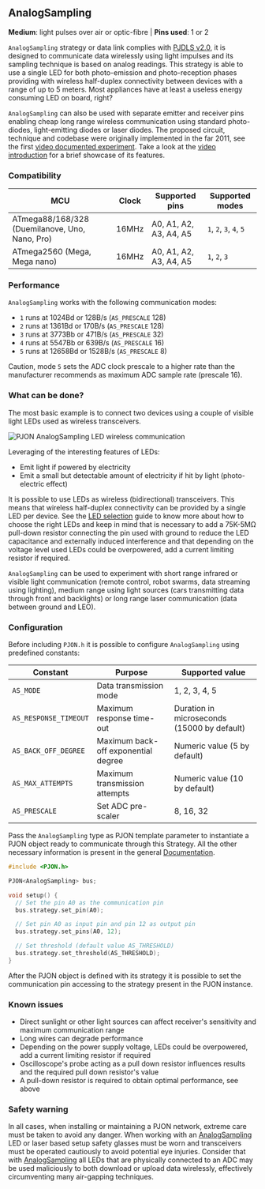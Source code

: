 ## AnalogSampling

**Medium**: light pulses over air or optic-fibre | **Pins used**: 1 or 2

`AnalogSampling` strategy or data link complies with [PJDLS v2.0](/src/strategies/AnalogSampling/specification/PJDLS-specification-v2.0.md), it is designed to communicate data wirelessly using light impulses and its sampling technique is based on analog readings. This strategy is able to use a single LED for both photo-emission and photo-reception phases providing with wireless half-duplex connectivity between devices with a range of up to 5 meters. Most appliances have at least a useless energy consuming LED on board, right?

`AnalogSampling` can also be used with separate emitter and receiver pins enabling cheap long range wireless communication using standard photo-diodes, light-emitting diodes or laser diodes. The proposed circuit, technique and codebase were originally implemented in the far 2011, see the first [video documented experiment](https://www.youtube.com/watch?v=-Ul2j6ixbmE). Take a look at the [video introduction](https://www.youtube.com/watch?v=1BeGYMjg-DI) for a brief showcase of its features.

### Compatibility
| MCU              | Clock | Supported pins   | Supported modes |
| ---------------- |------ | ---------------- | --------------- |
| ATmega88/168/328 (Duemilanove, Uno, Nano, Pro) | 16MHz | A0, A1, A2, A3, A4, A5 | `1`, `2`, `3`, `4`, `5` |
| ATmega2560 (Mega, Mega nano) | 16MHz | A0, A1, A2, A3, A4, A5 | `1`, `2`, `3` |

### Performance
`AnalogSampling` works with the following communication modes:
- `1` runs at 1024Bd or 128B/s (`AS_PRESCALE` 128)
- `2` runs at 1361Bd or 170B/s (`AS_PRESCALE` 128)
- `3` runs at 3773Bb or 471B/s (`AS_PRESCALE` 32)
- `4` runs at 5547Bb or 639B/s (`AS_PRESCALE` 16)
- `5` runs at 12658Bd or 1528B/s (`AS_PRESCALE` 8)

Caution, mode `5` sets the ADC clock prescale to a higher rate than the manufacturer recommends as maximum ADC sample rate (prescale 16).

### What can be done?
The most basic example is to connect two devices using a couple of visible light LEDs used as wireless transceivers.

![PJON AnalogSampling LED wireless communication](http://www.pjon.org/assets/images/PJON-AnalogSampling-half-duplex-led-communication.png)

Leveraging of the interesting features of LEDs:
- Emit light if powered by electricity
- Emit a small but detectable amount of electricity if hit by light (photo-electric effect)

It is possible to use LEDs as wireless (bidirectional) transceivers. This means that wireless half-duplex connectivity can be provided by a single LED per device. See the [LED selection](documentation/LED-selection.md) guide to know more about how to choose the right LEDs and keep in mind that is necessary to add a 75K-5MΩ pull-down resistor connecting the pin used with ground to reduce the LED capacitance and externally induced interference and that depending on the voltage level used LEDs could be overpowered, add a current limiting resistor if required.

`AnalogSampling` can be used to experiment with short range infrared or visible light communication (remote control, robot swarms, data streaming using lighting), medium range using light sources (cars transmitting data through front and backlights) or long range laser communication (data between ground and LEO).  

### Configuration
Before including `PJON.h` it is possible to configure `AnalogSampling` using predefined constants:

| Constant                  | Purpose                             | Supported value                            |
| ------------------------- |------------------------------------ | ------------------------------------------ |
| `AS_MODE`                 | Data transmission mode              | 1, 2, 3, 4, 5                              |
| `AS_RESPONSE_TIMEOUT`     | Maximum response time-out           | Duration in microseconds (15000 by default) |
| `AS_BACK_OFF_DEGREE`      | Maximum back-off exponential degree | Numeric value (5 by default)               |
| `AS_MAX_ATTEMPTS`         | Maximum transmission attempts       | Numeric value (10 by default)              |
| `AS_PRESCALE`             | Set ADC pre-scaler                  | 8, 16, 32                                  |

Pass the `AnalogSampling` type as PJON template parameter to instantiate a PJON object ready to communicate through this Strategy. All the other necessary information is present in the general [Documentation](/documentation).
```cpp  
#include <PJON.h>

PJON<AnalogSampling> bus;

void setup() {
  // Set the pin A0 as the communication pin
  bus.strategy.set_pin(A0);

  // Set pin A0 as input pin and pin 12 as output pin
  bus.strategy.set_pins(A0, 12);

  // Set threshold (default value AS_THRESHOLD)
  bus.strategy.set_threshold(AS_THRESHOLD);
}
```
After the PJON object is defined with its strategy it is possible to set the communication pin accessing to the strategy present in the PJON instance.

### Known issues
- Direct sunlight or other light sources can affect receiver's sensitivity and maximum communication range
- Long wires can degrade performance
- Depending on the power supply voltage, LEDs could be overpowered, add a current limiting resistor if required
- Oscilloscope's probe acting as a pull down resistor influences results and the required pull down resistor's value
- A pull-down resistor is required to obtain optimal performance, see above

### Safety warning
In all cases, when installing or maintaining a PJON network, extreme care must be taken to avoid any danger. When working with an [AnalogSampling](/src/strategies/AnalogSampling) LED or laser based setup safety glasses must be worn and transceivers must be operated cautiously to avoid potential eye injuries. Consider that with [AnalogSampling](/src/strategies/AnalogSampling) all LEDs that are physically connected to an ADC may be used maliciously to both download or upload data wirelessly, effectively circumventing many air-gapping techniques.   
